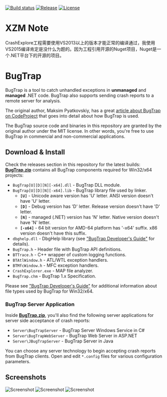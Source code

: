[![Build status](https://ci.appveyor.com/api/projects/status/73nrgph9by0pgeb0?svg=true)](https://ci.appveyor.com/project/bchavez/bugtrap) [![Release](https://img.shields.io/github/release/bchavez/BugTrap.svg)](https://github.com/bchavez/BugTrap/releases) [![License](https://img.shields.io/github/license/bchavez/BugTrap.svg)](https://raw.githubusercontent.com/bchavez/BugTrap/master/LICENSE)


# XZM Note
CrashExplore工程需要使用VS2013以上的版本才能正常的编译通过，我使用VS2015编译肯定是没什么为题的。因为工程引用开源的Nuget项目，Nuget是一个.NET平台下的开源的项目。


# BugTrap

BugTrap is a tool to catch unhandled exceptions in **unmanaged** and **managed** .NET code. BugTrap also supports sending crash reports to a remote server for analysis.

The original author, Maksim Pyatkovskiy, has a great [article about BugTrap on CodeProject](http://www.codeproject.com/Articles/14618/Catch-All-Bugs-with-BugTrap) that goes into detail about how BugTrap is used.

The BugTrap source code and binaries in this repository are granted by the original author under the MIT license. In other words, you're free to use BugTrap in commercial and non-commercial applications.

## Download & Install
Check the releases section in this repository for the latest builds:
[**BugTrap.zip**](https://github.com/bchavez/BugTrap/releases) contains all BugTrap components required for Win32/x64 projects:

* `BugTrap[U][D][N][-x64].dll` - BugTrap DLL module.
* `BugTrap[U][D][N][-x64].lib` - BugTrap library file used by linker.
  * **`[U]`** - Unicode aware version has 'U' letter. ANSI version doesn't have 'U' letter.
  * **`[D]`** - Debug version has 'D' letter. Release version doesn't have 'D' letter.
  * **`[N]`** - managed (.NET) version has 'N' letter. Native version doesn't have 'N' letter.
  * **`[-x64]`** - 64 bit version for AMD-64 platform has '-x64' suffix. x86 version doesn't have this suffix.
* `dbghelp.dll` - DbgHelp library (see ["BugTrap Developer's Guide"](https://raw.githubusercontent.com/bchavez/BugTrap/master/doc/BugTrap.pdf)                                      for details).
* `BugTrap.h` - Header file with BugTrap API definitions.
* `BTTrace.h` - C++ wrapper of custom logging functions.
* `BTAtlWindow.h` - ATL/WTL exception handlers.
* `BTMfcWindow.h` - MFC exception handlers.
* `CrashExplorer.exe` - MAP file analyzer.
* `BugTrap.chm` - BugTrap 1.x Specification.

Please see ["BugTrap Developer's Guide"](https://raw.githubusercontent.com/bchavez/BugTrap/master/doc/BugTrap.pdf) for additional information about file types used by BugTrap for Win32/x64.

### BugTrap Server Application
Inside [**BugTrap.zip**](https://github.com/bchavez/BugTrap/releases), you'll also find the following server applications for server side acceptance of crash reports:
* `Server\BugTrapServer` - BugTrap Server Windows Service in C#
* `Server\BugTrapWebServer` - BugTrap Web Server in ASP.NET
* `Server\JBugTrapServer` - BugTrap Server in Java

You can choose any server technology to begin accepting crash reports from BugTrap clients. Open and edit `*.config` files for various configuration parameters.

## Screenshots
![Screenshot](https://raw.githubusercontent.com/bchavez/BugTrap/master/doc/Screenshot2.png)
![Screenshot](https://raw.githubusercontent.com/bchavez/BugTrap/master/doc/Screenshot3.png)
![Screenshot](https://raw.githubusercontent.com/bchavez/BugTrap/master/doc/Screenshot4.png)

